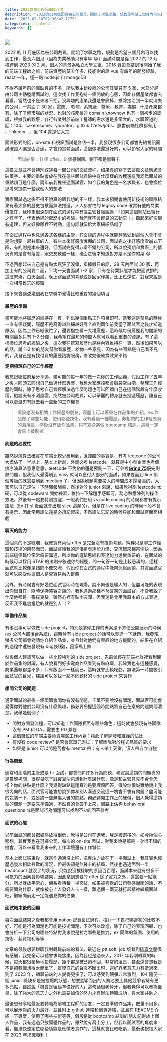 ```yaml
---
title: 2023前端工程師面試心得
description: "2022的11月底因為被公司裁員，開始了求職之路，規劃是希望三個月內可以找到工作，最長六個月（因為失業補助只有半年\U0001F602）面試時間是從2022的12月橫跨到2023的2月，個人的背景為私立大學文組，2016資策會結訓後開始了我的前端工程師之旅，前端資歷約莫五年多，技能樹的話vue有…"
date: "2023-02-10T02:36:42.177Z"
categories: frontend
keywords: []
---
```


![](/Users/joectchang_mac/Downloads/medium-export-a/post2023/md_1697073963636/img/1__iUPvJZ1oypzc9vyPgOokqw.jpeg)

2022 的 11 月底因為被公司裁員，開始了求職之路，規劃是希望三個月內可以找到工作，最長六個月（因為失業補助只有半年 😂）面試時間是從 2022 的 12 月橫跨到 2023 的 2 月，個人的背景為私立大學文組，2016 資策會結訓後開始了我的前端工程師之旅，前端資歷約莫五年多，技能樹的話 vue 有四年的開發經驗，react 一年，懂一點 node.js 和 mongoDB

不得不說年前的職缺真的不多，所以我主動投遞的公司其實只有 5 家，大部分是由公司主動邀請面試的，這次找工作我抱持一個開放的心態，因此各個產業都會去看看，當然也不是來者不拒，沒興趣的產業我還是會篩掉，撇除接洽到一半就消失的公司，一共面了 30 家，電商、 軟體、系統廠、醫療、教育、媒體…什麼產業都有，除了了解市場的狀況，也對於該產業的 domain knowhow 也有一個初步的認識，根據我的觀察，各行各業對於前端工程師的需求還是非常大的，求職管道的話：104、cakeresume、yourator、github f2etw/jobs、臉書前端社群都有用 、linkedin…，但 104 還是佔大宗

面試形式的話，on-site 和視訊面試是各佔一半，我發現很多公司都會先約視訊面試確認人選是否合適，才會約實體面試，這個做法還挺好的，可以節省大家的時間

> 面試結果：11 個 offer、9 個**感謝函、剩下都是無聲卡**

這篇文章並不會特別敘述每一間公司的面試流程，如果真的寫下去這篇文章應該會破萬字，主要的重點會放在我在這些面試經驗中有什麼樣的收穫還有我認爲面試的重點項目是什麼，兩年前我擔任過面試官，如今我的角色是一名求職者，也會換位思考來提供一些我個人的想法

實際面試過之後不得不說真的跟我想的不一樣，我本來預期會使用新技術的團隊結果有著太多的歷史包袱而無法推進，人人都害怕的 legacy code 確實有他的商業價值在，我印象很深刻在面試的過程中有位主管曾經說過：『如果這個網站已經行之有年了，代表他經的起歷史的考驗，我們就不會輕易的去動它！』聽起來好像很有道理，但又好像哪裡不對勁，這句話就留給大家細細品嚐了

在面試過程中也見過各式各樣的主管，在面談的過程中就能夠感受到這個人會不會是你想要一起共事的人，有些本來好感度爆棚的公司，面試完之後好感度雪崩式下降，有的則是本來還好，但面試完覺得非常不錯的公司，所以說預期和實際上的情況真的是會有落差，跟交友軟體一樣，碰面之後才知道對方是不是你的菜 😂

不過回想起來自己是有點太瘋狂了沒錯，扣掉假日的話，28 天內面試 30 家，再加上有的公司要二面，平均一天會面試 1~2 家，只有在待業狀態才能把面試排的這麼緊湊，白天面試，晚上寫面試的考題或是回家作業，比上班還忙，對我來說是一次相當難忘的經驗

接下來會講述幾個我在求職中覺得比較重要的幾個項目

#### 履歷的準備

盡可能地將履歷的維持在一頁，列出幾個重點工作項目即可，當我還是菜鳥的時候一直有個疑問，履歷不是寫得越詳細越好嗎？直到兩年前我當了面試官之後才知道原因，因為工作已經很忙了，還要撥空看一大堆履歷，這時候每份履歷我的閱讀的時間最多只有 1–2 分鐘，我希望在最短的時間內就可以看到重要的資訊，有了這樣換位思考的經驗之後，這次我在撰寫履歷也是將內容維持在一頁，然後如果可以的話，請 1–2 位的朋友幫你看履歷，給你一些意見，因為有些盲點是自己看不見的，我自己是有找付費的履歷諮詢服務，修改完後確實效果不錯

**定期梳理自己的工作經歷**

我忘記哪位前輩分享過，盡可能的每一年的做一次你的工作回顧，假設工作了五年之後才回頭去回想自己做過什麼專案，我想大家應該都會腦袋空白吧，整理工作經歷的同時，除了思考自己曾經解決過什麼問題也可以回顧自己在這個階段有什麼收穫，假設天有不測風雲，突然被公司裁員，可以華麗的轉身就去投遞履歷，讓自己可以更游刃有餘去看一些新的工作機會

> 假設是沒有相關工作經歷的朋友，履歷上可以著重在作品集的介紹，ex.作品做了哪些功能，使用哪些技術，我有看過一種履歷，非相關的工作經歷寫的落落長，然後沒有放作品集，只有寫從某個 bootcamp 結訓，這種一定會馬上被刷掉

#### 刷題的必要性

雖然說演算法確實在前端比較少應用到，但殘酷的事實是，有考 leetcode 的公司大概佔了一半以上，基本上新創、外商必考 leetcode，就算是中小型企業也考個排序演算法意思意思，leetcode 不免俗的還是要刷一下，可參考[**Grind 75**](https://www.techinterviewhandbook.org/grind75?fbclid=IwAR0Dp1njdhrnS7E-RYE0fGA5zW8aUb9PYtsObWLDDH5X_vp7Lg4XmH27o0A&mibextid=Zxz2cZ)優先刷熱門題，但我個人覺得刷到 easy 就可以應付大部分的面試，如果要面到 line 那個等級的就需要刷到 medium 了，但因為刷題需要投入的時間成本還蠻高的，大家可以自己評估一下時間報酬率，然後對於 junior 來說，如果覺得刷 leetcode 太硬，可以從 codewars 開始練習，維持一下解題手感即可，務必熟悉陣列的操作方法，然後有一點要特別提醒，一般我們在用 vs code coding 的時候都會有提示語法（Ex 打 sl 後面就會出現 slice 這類的），但是在 live coding 的時候一般不會有提示，因此常用語法還是必須記起來，不然語法忘記的時候只能和面試官面面相覷

#### 聊天的能力

這個真的不是唬爛，我確實有兩個 offer 是完全沒有技術考題，純粹只是聊工作經驗和技術的趨勢而已，面試官給我的評價是表達能力佳、交流起來相當愉快，因為前端這個職位常常需要溝通，所以你的邏輯思維和表達能力還蠻重要的，在面試的時候可以採用 STAR 的法則來敘述你的經歷，問一句答一句是比較忌諱的，這樣面試就比較像是詰問不像交流，假設你在面試的過程中能夠侃侃而談，其實面試官就可以感受你這個人是否容易融入群體

另外，有時候會有好幾位面試官同時在現場，說不緊張是騙人的，但盡可能的表現出你很自在，隨時保持笑容之類的，我也遇過那種不苟言笑的面試官，不管我說了什麼他都是一張撲克臉，雖然心裡有點小波瀾，但我還是會用我原本的方式表達，反正我不尷尬尷尬的就是別人（？

#### 準備作品集

有事沒事可以做做 side project，特別是當你工作的專案是不方便公開展示的時候(ex 公司內部後台系統)，這時候有 side project 的話可以製造一下話題，我發現蠻多公司都會對請你介紹作品集，並且針對他們有興趣的地方提問的，結果在介紹的過程中還被發現有 bug(好糗)，回家馬上修

然後個人建議可以做一些比較特別的 side project，先前曾經在前端社群裡看到關於作品集的討論，有人說看到好多電商作品看到有點麻痺，我確實也有這種感覺，商業邏輯都差不多，只有版面不一樣而已，這時就會比較吃虧，無法第一時間吸引面試官的目光，建議可以多找一點不同題材的 side project 來實作

#### 想問公司的問題

通常面試的最後一個環節會問你有沒有問題，千萬不要說沒有問題，面試官可能會覺得你對他們公司沒有什麼興趣，務必要把握這個時間點將自己在意的問題問個清楚，我舉幾個例子：

- 問對方開發流程，可以知道工作團隊裡面有哪些角色：這時就會發現有些團隊沒有 PM 和 QA，需要由 RD 兼任
- 這個職位的前端主要負責哪些工作內容：藉此了解開發和維護的佔比
- 有沒有 code review? 是否會寫單元測試：了解團隊對於程式品質的要求
- 如果是 junior 可以問是否會有 mentor 帶：有人帶上天堂，沒人帶自立自強

#### 行為問題

通常和高階的主管或是 hr 面試，都會問你許多行為問題，老實說這類的問題真的是靈魂拷問，很容易吃了誠實豆沙包想到什麼說什麼，像是和主管意見不合會怎樣？你的缺點是什麼？我覺得缺點這題真的是要謹慎回答，假設你很誠實地說出我很內向的話，面試官可能會想說那你和別人溝通交流這一塊會不會有問題？盡可能的包裝一下，或是講一些無傷大雅的缺點，務必避開工作上的硬傷，個人覺得這類型的問題一定要先準備過，不然真的會答不上來，網路上估狗 behavioral questions 或是面試行為問題可以找到不少的回答參考

#### 面試的心態

以前面試的都會把姿態放得很低，覺得是公司在選我，我是被選擇的，如今換個心態想，其實我也在選擇公司，每次的 on-site 面試，對我來說是都是一次很不錯的機會，可以來看看我未來的工作環境還有工作夥伴

基本上面試結束後，就當作通通沒上吧，把專注力放在下一場面試上，我其實也經歷過幾次相談甚歡的情況，但最後卻是無聲卡的結局，然後也遇過面到一半 headcount 就沒了的狀況，只能說沒被錄取的原因百百種，面試本來就有很多不可抗力的因素會影響結果，因此拿到想要的 offer 除了實力之外，還需要一點緣分，所以就放平常心，佛系看待每一場面試，如果被喜歡的公司發感謝函的話，不需要問為什麼，就像被心上人發好人卡一樣，難過個一兩天就打起精神繼續面試吧，繼續向前走一定能遇見你的伯樂

#### 面試結束後的回顧

每次面試結束之後我都會用 notion 記錄面試過程，檢討一下自己哪邊答的比較不好，可能是行為問題也可能是技術問題，下次可以改進，除了自己的表現回顧，也會分析一下公司的哪些特點對我來說是拉力哪些是推力，ex 團隊的氛圍、使用的技術、薪資福利等等

文章的最後想要聊聊我對轉職前端的看法，最近在 ptt soft_job 版看到[這篇文章](https://www.ptt.cc/bbs/Soft_Job/M.1672903649.A.F06.html)很有感觸，我完全可以體會求職焦慮，因為我也是過來人，2017 年我剛轉職的時候，每天都很積極地投履歷，幾乎都是被已讀不回，非常的沮喪，甚至還會想我是不是把轉職想得太簡單了，質疑自己的聲浪不斷出現，還好靠著意志力有挺過來，到了 2023 年，轉職前端的人變得更多了，可以感受到競爭非常激烈，104 隨便一個 junior 職缺都是被投爆的狀態，想要脫穎而出的人勢必要比其他競爭者擁有更多亮點，雖然說「機會是留給準備好的人」這句話很老掉牙，但我覺得可以奉為圭臬，除了強大的意志力之外也需要加倍的努力才有辦法轉職成功，與大家共勉之。

最後想分享給最近要轉職為前端工程師的朋友，一定要準備作品集，數量不用多，可以展示你的火力最好，並且附上 github 連結和網頁連結，並且在 README 介紹一下專案，使用了哪些技術等等，假設是從 bootcamp 結訓的朋友記得放上個人作品，我有遇過只放團體作品的，雖然說有寫上分工，但我以面試官的角度來看，無法快速定位哪些功能是應徵者實作的，這樣就會比較吃虧，最後也祝福大家在 2023 年求職順利！
